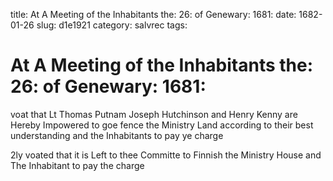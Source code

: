 title: At A Meeting of the Inhabitants the: 26: of Genewary: 1681:
date: 1682-01-26
slug: d1e1921
category: salvrec
tags: 


<div markdown class="doc" id="d1e1921">


# At A Meeting of the Inhabitants the: 26: of Genewary: 1681:

voat that Lt Thomas Putnam Joseph Hutchinson and Henry Kenny are Hereby Impowered to goe fence the Ministry Land according to their best understanding and the Inhabitants to pay ye charge

2ly voated that it is Left to thee Committe to Finnish the Ministry House and The Inhabitant to pay the charge
</div>